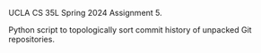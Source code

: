 UCLA CS 35L Spring 2024 Assignment 5.

Python script to topologically sort commit history of unpacked Git repositories.